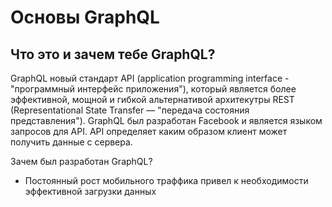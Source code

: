 # Основы GraphQL
## Что это и зачем тебе GraphQL?
GraphQL новый стандарт API (application programming interface - "программный интерфейс приложения"), который является более эффективной, мощной и гибкой альтернативой архитекутры REST (Representational State Transfer — "передача состояния представления").
GraphQL был разработан Facebook и является языком запросов для API.
API определяет каким образом клиент может получить данные с сервера.

Зачем был разработан GraphQL?
* Постоянный рост мобильного траффика привел к необходимости эффективной загрузки данных
